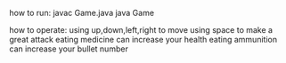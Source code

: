 how to run:
	javac Game.java
	java Game

how to operate:
	using up,down,left,right to move
	using space to make a great attack
	eating medicine can increase your health
	eating ammunition can increase your bullet number


